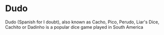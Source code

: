 # Dudo
Dudo (Spanish for I doubt), also known as Cacho, Pico, Perudo, Liar's Dice, Cachito or Dadinho is a popular dice game played in South America
